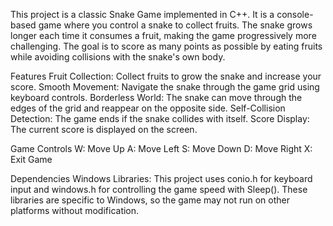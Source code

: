 This project is a classic Snake Game implemented in C++. It is a console-based game where you control a snake to collect fruits. The snake grows longer each time it consumes a fruit, making the game progressively more challenging. The goal is to score as many points as possible by eating fruits while avoiding collisions with the snake's own body.

Features
Fruit Collection: Collect fruits to grow the snake and increase your score.
Smooth Movement: Navigate the snake through the game grid using keyboard controls.
Borderless World: The snake can move through the edges of the grid and reappear on the opposite side.
Self-Collision Detection: The game ends if the snake collides with itself.
Score Display: The current score is displayed on the screen.

Game Controls
W: Move Up
A: Move Left
S: Move Down
D: Move Right
X: Exit Game

Dependencies
Windows Libraries: This project uses conio.h for keyboard input and windows.h for controlling the game speed with Sleep(). These libraries are specific to Windows, so the game may not run on other platforms without modification.
